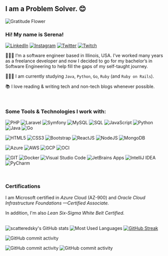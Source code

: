 ## I am a Problem Solver. 😊
![Gratitude Flower](https://emojis.slackmojis.com/emojis/images/1588108758/8792/fb-thankful.png?1588108758 "Gratitude Flower")

### Hi! My name is Serena!
  <a href="https://www.linkedin.com/in/serenaterra/"><img alt="LinkedIn" src="https://img.shields.io/badge/-LinkedIn-335EA2?style=for-the-badge&logo=linkedin&logoColor=white" /></a>
  <a href="https://www.instagram.com/serenaclaireofficial/"><img alt="Instagram" src="https://img.shields.io/badge/-Instagram-335EA2?style=for-the-badge&logo=instagram&logoColor=white" /></a>
  <a href="https://twitter.com/TerraBytes67736"><img alt="Twitter" src="https://img.shields.io/badge/-Twitter-335EA2?style=for-the-badge&logo=twitter&logoColor=white" /></a>
  <a href="https://twitch.tv/serenaclaireofficial"><img alt="Twitch" src="https://img.shields.io/badge/-Twitch-335EA2?style=for-the-badge&logo=twitch&logoColor=white" /></a>


👩🏻‍💻 I’m a software engineer based in Illinois, USA. I’ve worked many years as a freelance developer and now I decided to go for my bachelor’s in Software Engineering to help fill the gaps of my self-taught journey.
	
👩🏻‍🎓 I am currently studying `Java`, `Python`, `Go`, `Ruby` (and `Ruby on Rails`). 

📚 I love reading & writing tech and non-tech blogs whenever possible.

<br>

### Some Tools & Technologies I work with:
![PHP](https://img.shields.io/badge/Programming-PHP%20-764ABC?style=for-the-badge&logo=php&logoColor=white) ![Laravel](https://img.shields.io/badge/Framework-Laravel-FF8822?style=for-the-badge&logo=laravel&logoColor=white) ![Symfony](https://img.shields.io/badge/Symfony-45b8d8?style=for-the-badge&logo=Symfony&labelColor=purple) ![MySQL](https://img.shields.io/badge/DBMS-MySQL-13AA52?style=for-the-badge&logo=mysql&logoColor=white) ![SQL](https://img.shields.io/badge/Database-SQL-4479A1?style=for-the-badge) ![JavaScript](https://img.shields.io/badge/javascript-4479A1?&style=for-the-badge&logo=javascript&color=gray&logoColor=F7DF1E) 
![Python](https://img.shields.io/badge/python-4479A1?&style=for-the-badge&logo=python&color=FF7F00&logoColor=F7DF1E) ![Java](https://img.shields.io/badge/Java-4479A1?&style=for-the-badge&logo=Java&logoColor=F7DF1E)  ![Go](https://img.shields.io/badge/go-4479A1?&style=for-the-badge&logo=go&color=45b8d8&logoColor=F7DF1E) 


![HTML5](https://img.shields.io/badge/UI-HTML5-E34F26?style=for-the-badge&logo=html5&logoColor=red) ![CSS3](https://img.shields.io/badge/-CSS%20-%23335EA2?style=for-the-badge&logo=css3&logoColor=white) ![Bootstrap](https://img.shields.io/badge/UI-Bootstrap%20-%23563D7C?&style=for-the-badge&logo=bootstrap&logoColor=white)  ![ReactJS](https://img.shields.io/badge/Library-React%20-%2345b8d8?style=for-the-badge&logo=react&logoColor=gold) ![NodeJS](https://img.shields.io/badge/js_runtime-node.js%20-brightgreen?style=for-the-badge&logo=node.js&logoColor=white) ![MongoDB](https://img.shields.io/badge/DB-MongoDB-13aa52?style=for-the-badge&logo=mongodb&logoColor=white) 

![Azure](https://img.shields.io/badge/Cloud-Microsoft_Azure-%230A0F4E?style=for-the-badge&logo=microsoftazure&logoColor=blue) ![AWS](https://img.shields.io/badge/Cloud-Amazon_Web_Services-%23FF7F00?style=for-the-badge&logo=amazonaws&logoColor=orange) ![GCP](https://img.shields.io/badge/Cloud-Google_Cloud_Platform-1a73e8?style=for-the-badge&logo=google-cloud&logoColor=white) ![OCI](https://img.shields.io/badge/Cloud-Oracle_Cloud_Infrastructure-darkred?style=for-the-badge&logo=oracle&logoColor=F80000) 

![GIT](https://img.shields.io/badge/git%20-black?&style=for-the-badge&logo=git&logoColor=white) ![Docker](https://img.shields.io/badge/Tools-Docker-F7DF1E?style=for-the-badge&logo=docker&logoColor=yellow) ![Visual Studio Code](https://img.shields.io/badge/Tools-VS_Code-violet?style=for-the-badge&logo=visualstudiocode&logoColor=white) ![JetBrains Apps](https://img.shields.io/badge/Tools-JetBrains-orange?style=for-the-badge&logo=jetbrains&logoColor=white) ![IntelliJ IDEA](https://img.shields.io/badge/Tools-IntelliJ_IDEA-purple?style=for-the-badge&logo=intellijidea&logoColor=white) ![PyCharm](https://img.shields.io/badge/Tools-PyCharm-13AA52?style=for-the-badge&logo=pycharm&logoColor=white) 

<br>

### Certifications
I am Microsoft certified in *Azure* Cloud (AZ-900) and *Oracle Cloud Infrastructure Foundations —Certified Associate.*

In addition, I'm also *Lean Six-Sigma White Belt Certified.*
<br><br>

![scatteredsky's GitHub stats](https://github-readme-stats.vercel.app/api?username=scatteredsky&count_private=true&show_icons=true&theme=chartreuse-dark) 
![Most Used Languages](https://github-readme-stats.vercel.app/api/top-langs/?username=scatteredsky&layout=donut&theme=chartreuse-dark)
[![GitHub Streak](https://streak-stats.demolab.com/?user=scatteredsky&theme=chartreuse-dark)](https://git.io/streak-stats)


![GitHub commit activity](https://img.shields.io/github/commit-activity/m/scatteredsky/js-diverse-projects?labelColor=green&style=for-the-badge)
<!-- ![GitHub commit activity](https://img.shields.io/github/commit-activity/m/scatteredsky/java-developer?labelColor=green&style=for-the-badge) -->

![GitHub commit activity](https://img.shields.io/github/commit-activity/m/scatteredsky/quebec-java-digital-bootcamp?labelColor=green&style=for-the-badge)
![GitHub commit activity](https://img.shields.io/github/commit-activity/m/scatteredsky/wguprojects?labelColor=green&style=for-the-badge)

